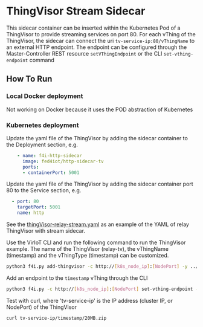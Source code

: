 # ThingVisor Stream Sidecar

This sidecar container can be inserted within the Kubernetes Pod of a ThingVisor to provide streaming services on port 80. For each vThing of the ThingVisor, the sidecar can connect the uri `tv-service-ip:80/vThingName` to an external HTTP endpoint. The endpoint can be configured through the Master-Controller REST resource `setVThingEndpoint` or the CLI `set-vthing-endpoint` command

## How To Run

### Local Docker deployment

Not working on Docker because it uses the POD abstraction of Kubernetes 

### Kubernetes deployment

Update the yaml file of the ThingVisor by adding the sidecar container to the Deployment section, e.g.

```yaml
    - name: f4i-http-sidecar
      image: fed4iot/http-sidecar-tv
      ports:
      - containerPort: 5001
```

Update the yaml file of the ThingVisor by adding the sidecar container port 80 to the Service section, e.g.

```yaml
  - port: 80
    targetPort: 5001
    name: http
```

See the [thingVisor-relay-stream.yaml](../../../yaml/thingVisor-relay-stream.yaml) as an example of the YAML of relay ThingVisor with stream sidecar.

Use the VirIoT CLI and run the following command to run the ThingVisor example.  The name of the ThingVisor (relay-tv), the vThingName (timestamp) and the vThingType (timestamp) can be customized.

```bash
python3 f4i.py add-thingvisor -c http://[k8s_node_ip]:[NodePort] -y ../yaml/thingVisor-relay-http.yaml -n relay-tv -d "relay thingvisor with stream" -p "{'vThingName':'timestamp','vThingType':'timestamp'}"
```

Add an endpoint to the `timestamp` vThing through the CLI
```bash
python3 f4i.py -c http://[k8s_node_ip]:[NodePort] set-vthing-endpoint -v relay-tv/timestamp -e http://ipv4.download.thinkbroadband.com
```

Test with curl, where 'tv-service-ip' is the IP address (cluster IP, or NodePort) of the ThingVisor
```bash
curl tv-service-ip/timestamp/20MB.zip
```

